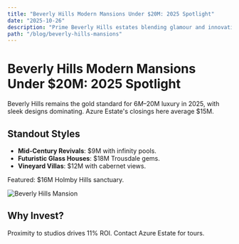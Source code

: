 ```yaml
---
title: "Beverly Hills Modern Mansions Under $20M: 2025 Spotlight"
date: "2025-10-26"
description: "Prime Beverly Hills estates blending glamour and innovation—curated by Azure Estate."
path: "/blog/beverly-hills-mansions"
---
```

# Beverly Hills Modern Mansions Under $20M: 2025 Spotlight

Beverly Hills remains the gold standard for $6M–$20M luxury in 2025, with sleek designs dominating. Azure Estate's closings here average $15M.

## Standout Styles
- **Mid-Century Revivals**: $9M with infinity pools.
- **Futuristic Glass Houses**: $18M Trousdale gems.
- **Vineyard Villas**: $12M with cabernet views.

Featured: $16M Holmby Hills sanctuary.

![Beverly Hills Mansion](https://images.unsplash.com/photo-1570129477492-45c003edd2be?ixlib=rb-4.0.3&auto=format&fit=crop&w=800&q=80)

## Why Invest?
Proximity to studios drives 11% ROI. Contact Azure Estate for tours.